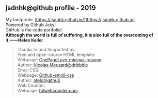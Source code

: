 ## jsdnhk@github profile - 2019

My footprints: [https://jsdnhk.github.io/](https://jsdnhk.github.io) \
Powered by Github Jekyll\
GitHub is the code portfolio! \
**Although the world is full of suffering, it is also full of the overcoming of it.——Helen Keller**

> Thanks to and Supported by: \
> Free and open-source HTML template: \
> Webpage: [OnePageLove-minimal-resume][ogl-resume] \
> Author: [Nicolas Meuzard@dribbble][nm@db] \
> Emoji CSS: \
> Webpage: [Github-emoji-css][gh-emoji] \
> Author: [afeld@github][afeld@gh] \
> Web Counter: \
> Webpage: [hitwebcounter.com][hitwebcounter]

[jsdnhk-github]: <jsdnhk.github.io>
[ogl-resume]: <https://onepagelove.com/minimal-resume>
[nm@db]: <https://dribbble.com/NicolasMzrd>
[gh-emoji]: <https://afeld.github.io/emoji-css/>
[afeld@gh]: <https://github.com/afeld>
[hitwebcounter]: <http://www.hitwebcounter.com>
